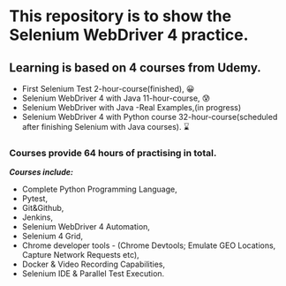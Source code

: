 # This repository is to show the Selenium WebDriver 4 practice.

## Learning is based on 4 courses from Udemy.
- First Selenium Test 2-hour-course(finished), 😀
- Selenium WebDriver 4 with Java 11-hour-course, 😰
- Selenium WebDriver with Java -Real Examples,(in progress)
- Selenium WebDriver 4 with Python course 32-hour-course(scheduled after finishing Selenium with Java courses). ⌛

### Courses provide 64 hours of practising in total.

**_Courses include:_**
 - Complete Python Programming Language,
 - Pytest,
 - Git&Github,
 - Jenkins,
 - Selenium WebDriver 4 Automation,
 - Selenium 4 Grid,
 - Chrome developer tools - (Chrome Devtools; Emulate GEO Locations, Capture Network Requests etc),
 - Docker & Video Recording Capabilities,
 - Selenium IDE & Parallel Test Execution.

